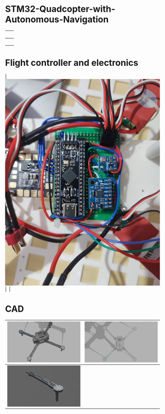 # STM32-Quadcopter-with-Autonomous-Navigation


| <img src=""  width=60%> | <img src=""  width=60%> |
| --------------------------- | --------------------------- |
| <img src=""  width=60%>       | <img src=""  width=60%> |


#  Flight controller and electronics

| <img src="IMAGES/IMG_20250222_200021.jpg" > | <img src="" > |

# CAD

| <img src="IMAGES/COMBINED v1.png" > | <img src="IMAGES/COMBINED v12.png" > |
| --------------------------- | --------------------------- |
| <img src="IMAGES/IMG-20250222-WA0041.jpg">       | <img src=""> |
